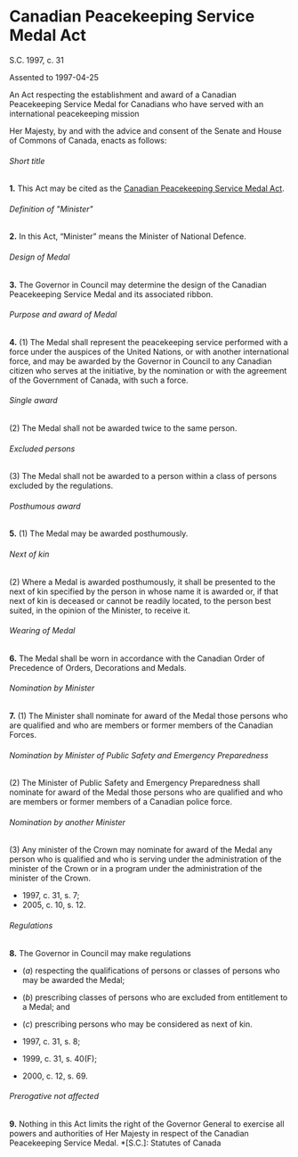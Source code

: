# Canadian Peacekeeping Service Medal Act

S.C. 1997, c. 31

Assented to 1997-04-25

An Act respecting the establishment and award of a Canadian Peacekeeping Service Medal for Canadians who have served with an international peacekeeping mission

Her Majesty, by and with the advice and consent of the Senate and House of Commons of Canada, enacts as follows:

###### Short title

**1.** This Act may be cited as the [Canadian Peacekeeping Service Medal Act](/canada/eng/acts/C/C-21.1.md).

###### Definition of "Minister"

**2.** In this Act, “Minister” means the Minister of National Defence.

###### Design of Medal

**3.** The Governor in Council may determine the design of the Canadian Peacekeeping Service Medal and its associated ribbon.

###### Purpose and award of Medal

**4.** (1) The Medal shall represent the peacekeeping service performed with a force under the auspices of the United Nations, or with another international force, and may be awarded by the Governor in Council to any Canadian citizen who serves at the initiative, by the nomination or with the agreement of the Government of Canada, with such a force.

###### Single award

(2) The Medal shall not be awarded twice to the same person.

###### Excluded persons

(3) The Medal shall not be awarded to a person within a class of persons excluded by the regulations.

###### Posthumous award

**5.** (1) The Medal may be awarded posthumously.

###### Next of kin

(2) Where a Medal is awarded posthumously, it shall be presented to the next of kin specified by the person in whose name it is awarded or, if that next of kin is deceased or cannot be readily located, to the person best suited, in the opinion of the Minister, to receive it.

###### Wearing of Medal

**6.** The Medal shall be worn in accordance with the Canadian Order of Precedence of Orders, Decorations and Medals.

###### Nomination by Minister

**7.** (1) The Minister shall nominate for award of the Medal those persons who are qualified and who are members or former members of the Canadian Forces.

###### Nomination by Minister of Public Safety and Emergency Preparedness

(2) The Minister of Public Safety and Emergency Preparedness shall nominate for award of the Medal those persons who are qualified and who are members or former members of a Canadian police force.

###### Nomination by another Minister

(3) Any minister of the Crown may nominate for award of the Medal any person who is qualified and who is serving under the administration of the minister of the Crown or in a program under the administration of the minister of the Crown.

  * 1997, c. 31, s. 7;
  * 2005, c. 10, s. 12.

###### Regulations

**8.** The Governor in Council may make regulations

  * (_a_) respecting the qualifications of persons or classes of persons who may be awarded the Medal;

  * (_b_) prescribing classes of persons who are excluded from entitlement to a Medal; and

  * (_c_) prescribing persons who may be considered as next of kin.

  * 1997, c. 31, s. 8;
  * 1999, c. 31, s. 40(F);
  * 2000, c. 12, s. 69.

###### Prerogative not affected

**9.** Nothing in this Act limits the right of the Governor General to exercise all powers and authorities of Her Majesty in respect of the Canadian Peacekeeping Service Medal. 
  *[S.C.]: Statutes of Canada
